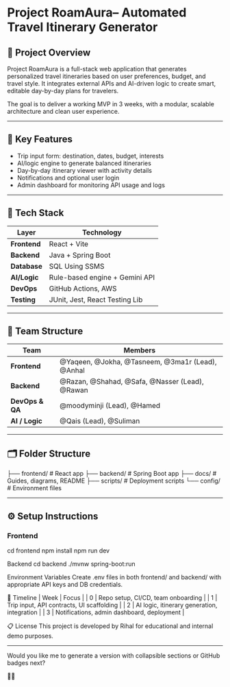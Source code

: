 # Project RoamAura– Automated Travel Itinerary Generator

## 🧭 Project Overview

Project RoamAura is a full-stack web application that generates personalized travel itineraries based on user preferences, budget, and travel style. It integrates external APIs and AI-driven logic to create smart, editable day-by-day plans for travelers.

The goal is to deliver a working MVP in 3 weeks, with a modular, scalable architecture and clean user experience.

---

## 🚀 Key Features

- Trip input form: destination, dates, budget, interests
- AI/logic engine to generate balanced itineraries
- Day-by-day itinerary viewer with activity details
- Notifications and optional user login
- Admin dashboard for monitoring API usage and logs

---

## 🧰 Tech Stack

| Layer        | Technology                     |
|--------------|--------------------------------|
| **Frontend** | React + Vite                   |
| **Backend**  | Java + Spring Boot             |
| **Database** | SQL Using SSMS                 |
| **AI/Logic** | Rule-based engine + Gemini API |
| **DevOps**   | GitHub Actions, AWS            |
| **Testing**  | JUnit, Jest, React Testing Lib |

---

## 👥 Team Structure

| Team           | Members                                                                 |
|----------------|-------------------------------------------------------------------------|
| **Frontend**   | @Yaqeen, @Jokha, @Tasneem, @3ma1r (Lead), @Anhal                        |
| **Backend**    | @Razan, @Shahad, @Safa, @Nasser (Lead), @Rawan                          |
| **DevOps & QA**| @moodyminji (Lead), @Hamed                                                |
| **AI / Logic** | @Qais (Lead), @Suliman                                                  |

---

## 🗂️ Folder Structure
├── frontend/       # React app ├── backend/        # Spring Boot app ├── docs/           # Guides, diagrams, README ├── scripts/        # Deployment scripts └── config/         # Environment files

---


## ⚙️ Setup Instructions

### Frontend

cd frontend
npm install
npm run dev


Backend
cd backend
./mvnw spring-boot:run


Environment Variables
Create .env files in both frontend/ and backend/ with appropriate API keys and DB credentials.

📅 Timeline
| Week | Focus | 
| 0 | Repo setup, CI/CD, team onboarding | 
| 1 | Trip input, API contracts, UI scaffolding | 
| 2 | AI logic, itinerary generation, integration | 
| 3 | Notifications, admin dashboard, deployment | 



📋 License
This project is developed by Rihal for educational and internal demo purposes.

---

Would you like me to generate a version with collapsible sections or GitHub badges next?



